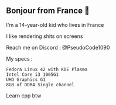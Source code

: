 ## Bonjour from France 👋

I'm a 14-year-old kid who lives in France

I like rendering shits on screens



Reach me on Discord : @PseudoCode1090

My specs :
```
Fedora Linux 42 with KDE Plasma
Intel Core i3 1005G1
UHD Graphics G1
8GB of DDR4 Single channel
```

Learn cpp btw
